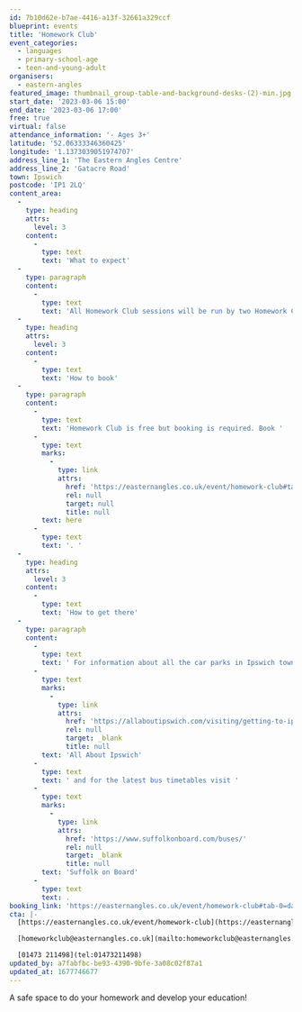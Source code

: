 ```yaml
---
id: 7b10d62e-b7ae-4416-a13f-32661a329ccf
blueprint: events
title: 'Homework Club'
event_categories:
  - languages
  - primary-school-age
  - teen-and-young-adult
organisers:
  - eastern-angles
featured_image: thumbnail_group-table-and-background-desks-(2)-min.jpg
start_date: '2023-03-06 15:00'
end_date: '2023-03-06 17:00'
free: true
virtual: false
attendance_information: '- Ages 3+'
latitude: '52.06333346360425'
longitude: '1.1373039051974707'
address_line_1: 'The Eastern Angles Centre'
address_line_2: 'Gatacre Road'
town: Ipswich
postcode: 'IP1 2LQ'
content_area:
  -
    type: heading
    attrs:
      level: 3
    content:
      -
        type: text
        text: 'What to expect'
  -
    type: paragraph
    content:
      -
        type: text
        text: 'All Homework Club sessions will be run by two Homework Club Assistants who will supervise and support young people with their homework, ensuring all tasks set by their schools are completed on time. Free internet access, use of computers and printing will also be available, as well as free snacks! '
  -
    type: heading
    attrs:
      level: 3
    content:
      -
        type: text
        text: 'How to book'
  -
    type: paragraph
    content:
      -
        type: text
        text: 'Homework Club is free but booking is required. Book '
      -
        type: text
        marks:
          -
            type: link
            attrs:
              href: 'https://easternangles.co.uk/event/homework-club#tab-0=dates-and-times'
              rel: null
              target: null
              title: null
        text: here
      -
        type: text
        text: '. '
  -
    type: heading
    attrs:
      level: 3
    content:
      -
        type: text
        text: 'How to get there'
  -
    type: paragraph
    content:
      -
        type: text
        text: ' For information about all the car parks in Ipswich town centre visit '
      -
        type: text
        marks:
          -
            type: link
            attrs:
              href: 'https://allaboutipswich.com/visiting/getting-to-ipswich-by-car'
              rel: null
              target: _blank
              title: null
        text: 'All About Ipswich'
      -
        type: text
        text: ' and for the latest bus timetables visit '
      -
        type: text
        marks:
          -
            type: link
            attrs:
              href: 'https://www.suffolkonboard.com/buses/'
              rel: null
              target: _blank
              title: null
        text: 'Suffolk on Board'
      -
        type: text
        text: .
booking_link: 'https://easternangles.co.uk/event/homework-club#tab-0=dates-and-times'
cta: |-
  [https://easternangles.co.uk/event/homework-club](https://easternangles.co.uk/event/homework-club) 

  [homeworkclub@easternangles.co.uk](mailto:homeworkclub@easternangles.co.uk)

  [01473 211498](tel:01473211498)
updated_by: a7fabfbc-be93-4390-9bfe-3a08c02f87a1
updated_at: 1677746677
---
```

A safe space to do your homework and develop your education!